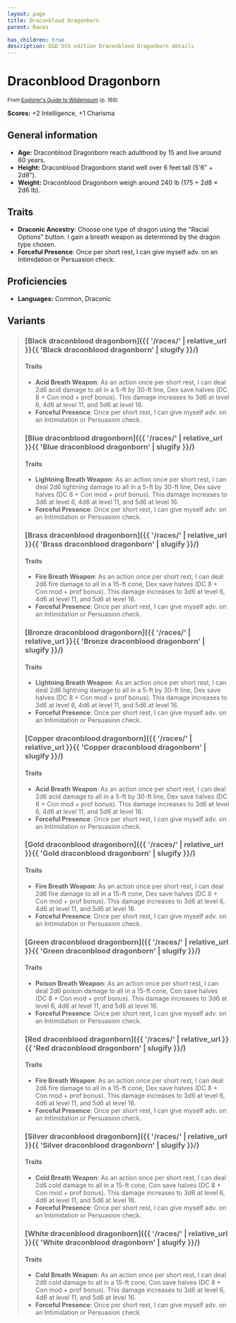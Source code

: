 ```yaml
---
layout: page
title: Draconblood Dragonborn
parent: Races

has_children: true
description: D&D 5th edition Draconblood Dragonborn details
---
```


# Draconblood Dragonborn

<small>From <a target="_blank" href="https://dnd.wizards.com/products/wildemount">Explorer's Guide to Wildemount</a> (p. 168)</small>

**Scores:** +2 Intelligence, +1 Charisma

## General information

- **Age:** Draconblood Dragonborn reach adulthood by 15 and live around 80 years.
- **Height:** Draconblood Dragonborn stand well over 6 feet tall (5'6" + 2d8").
- **Weight:** Draconblood Dragonborn weigh around 240 lb (175 + 2d8 × 2d6 lb).

## Traits

- **Draconic Ancestry**: Choose one type of dragon using the "Racial Options" button. I gain a breath weapon as determined by the dragon type chosen.
- **Forceful Presence**: Once per short rest, I can give myself adv. on an Intimidation or Persuasion check.

## Proficiencies

- **Languages:** Common, Draconic

## Variants

> 
> ### [Black draconblood dragonborn]({{ '/races/' | relative_url }}{{ 'Black draconblood dragonborn' | slugify }}/)
> 
> 
> #### Traits
> 
> - **Acid Breath Weapon**: As an action once per short rest, I can deal 2d6 acid damage to all in a 5-ft by 30-ft line, Dex save halves (DC 8 + Con mod + prof bonus). This damage increases to 3d6 at level 6, 4d6 at level 11, and 5d6 at level 16.
> - **Forceful Presence**: Once per short rest, I can give myself adv. on an Intimidation or Persuasion check.
> 
> ### [Blue draconblood dragonborn]({{ '/races/' | relative_url }}{{ 'Blue draconblood dragonborn' | slugify }}/)
> 
> 
> #### Traits
> 
> - **Lightning Breath Weapon**: As an action once per short rest, I can deal 2d6 lightning damage to all in a 5-ft by 30-ft line, Dex save halves (DC 8 + Con mod + prof bonus). This damage increases to 3d6 at level 6, 4d6 at level 11, and 5d6 at level 16.
> - **Forceful Presence**: Once per short rest, I can give myself adv. on an Intimidation or Persuasion check.
> 
> ### [Brass draconblood dragonborn]({{ '/races/' | relative_url }}{{ 'Brass draconblood dragonborn' | slugify }}/)
> 
> 
> #### Traits
> 
> - **Fire Breath Weapon**: As an action once per short rest, I can deal 2d6 fire damage to all in a 15-ft cone, Dex save halves (DC 8 + Con mod + prof bonus). This damage increases to 3d6 at level 6, 4d6 at level 11, and 5d6 at level 16.
> - **Forceful Presence**: Once per short rest, I can give myself adv. on an Intimidation or Persuasion check.
> 
> ### [Bronze draconblood dragonborn]({{ '/races/' | relative_url }}{{ 'Bronze draconblood dragonborn' | slugify }}/)
> 
> 
> #### Traits
> 
> - **Lightning Breath Weapon**: As an action once per short rest, I can deal 2d6 lightning damage to all in a 5-ft by 30-ft line, Dex save halves (DC 8 + Con mod + prof bonus). This damage increases to 3d6 at level 6, 4d6 at level 11, and 5d6 at level 16.
> - **Forceful Presence**: Once per short rest, I can give myself adv. on an Intimidation or Persuasion check.
> 
> ### [Copper draconblood dragonborn]({{ '/races/' | relative_url }}{{ 'Copper draconblood dragonborn' | slugify }}/)
> 
> 
> #### Traits
> 
> - **Acid Breath Weapon**: As an action once per short rest, I can deal 2d6 acid damage to all in a 5-ft by 30-ft line, Dex save halves (DC 8 + Con mod + prof bonus). This damage increases to 3d6 at level 6, 4d6 at level 11, and 5d6 at level 16.
> - **Forceful Presence**: Once per short rest, I can give myself adv. on an Intimidation or Persuasion check.
> 
> ### [Gold draconblood dragonborn]({{ '/races/' | relative_url }}{{ 'Gold draconblood dragonborn' | slugify }}/)
> 
> 
> #### Traits
> 
> - **Fire Breath Weapon**: As an action once per short rest, I can deal 2d6 fire damage to all in a 15-ft cone, Dex save halves (DC 8 + Con mod + prof bonus). This damage increases to 3d6 at level 6, 4d6 at level 11, and 5d6 at level 16.
> - **Forceful Presence**: Once per short rest, I can give myself adv. on an Intimidation or Persuasion check.
> 
> ### [Green draconblood dragonborn]({{ '/races/' | relative_url }}{{ 'Green draconblood dragonborn' | slugify }}/)
> 
> 
> #### Traits
> 
> - **Poison Breath Weapon**: As an action once per short rest, I can deal 2d6 poison damage to all in a 15-ft cone, Con save halves (DC 8 + Con mod + prof bonus). This damage increases to 3d6 at level 6, 4d6 at level 11, and 5d6 at level 16.
> - **Forceful Presence**: Once per short rest, I can give myself adv. on an Intimidation or Persuasion check.
> 
> ### [Red draconblood dragonborn]({{ '/races/' | relative_url }}{{ 'Red draconblood dragonborn' | slugify }}/)
> 
> 
> #### Traits
> 
> - **Fire Breath Weapon**: As an action once per short rest, I can deal 2d6 fire damage to all in a 15-ft cone, Dex save halves (DC 8 + Con mod + prof bonus). This damage increases to 3d6 at level 6, 4d6 at level 11, and 5d6 at level 16.
> - **Forceful Presence**: Once per short rest, I can give myself adv. on an Intimidation or Persuasion check.
> 
> ### [Silver draconblood dragonborn]({{ '/races/' | relative_url }}{{ 'Silver draconblood dragonborn' | slugify }}/)
> 
> 
> #### Traits
> 
> - **Cold Breath Weapon**: As an action once per short rest, I can deal 2d6 cold damage to all in a 15-ft cone, Con save halves (DC 8 + Con mod + prof bonus). This damage increases to 3d6 at level 6, 4d6 at level 11, and 5d6 at level 16.
> - **Forceful Presence**: Once per short rest, I can give myself adv. on an Intimidation or Persuasion check.
> 
> ### [White draconblood dragonborn]({{ '/races/' | relative_url }}{{ 'White draconblood dragonborn' | slugify }}/)
> 
> 
> #### Traits
> 
> - **Cold Breath Weapon**: As an action once per short rest, I can deal 2d6 cold damage to all in a 15-ft cone, Con save halves (DC 8 + Con mod + prof bonus). This damage increases to 3d6 at level 6, 4d6 at level 11, and 5d6 at level 16.
> - **Forceful Presence**: Once per short rest, I can give myself adv. on an Intimidation or Persuasion check.